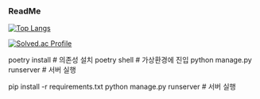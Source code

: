### ReadMe
[![Top Langs](https://github-readme-stats.vercel.app/api/top-langs/?username=rudejr&langs_count=8)](https://github.com/rudejr/github-readme-stats)

[![Solved.ac Profile](http://mazassumnida.wtf/api/mini/generate_badge?boj=g_de0k)](https://solved.ac/g_de0k)

poetry install             # 의존성 설치
poetry shell               # 가상환경에 진입
python manage.py runserver # 서버 실행

pip install -r requirements.txt
python manage.py runserver # 서버 실행
<!--
**rudejr/rudejr** is a ✨ _special_ ✨ repository because its `README.md` (this file) appears on your GitHub profile.

Here are some ideas to get you started:

- 🔭 I’m currently working on ...
- 🌱 I’m currently learning ...
- 👯 I’m looking to collaborate on ...
- 🤔 I’m looking for help with ...
- 💬 Ask me about ...
- 📫 How to reach me: ...
- 😄 Pronouns: ...
- ⚡ Fun fact: ...
-->
